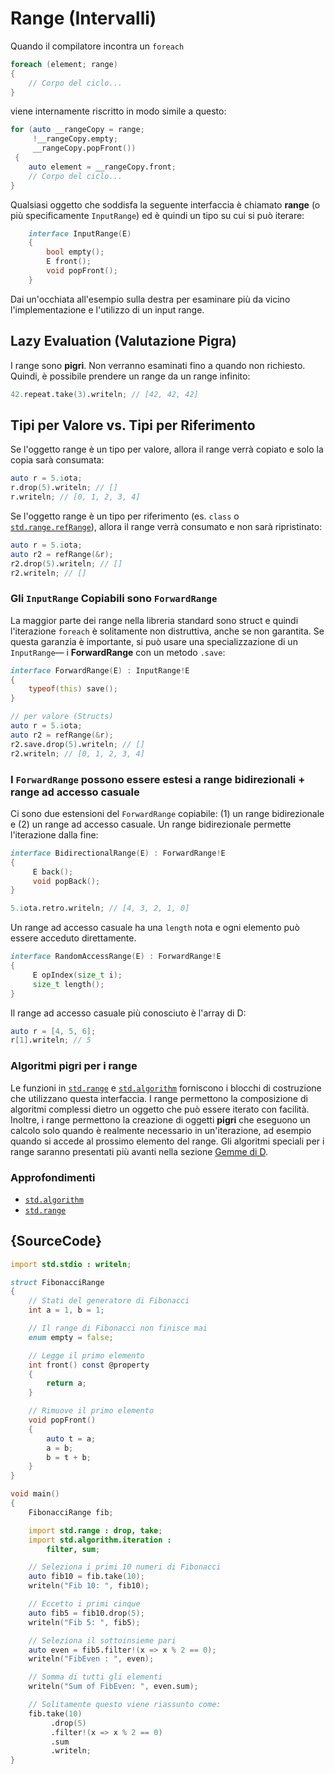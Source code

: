 # Range (Intervalli)

Quando il compilatore incontra un `foreach`

```d
foreach (element; range)
{
    // Corpo del ciclo...
}
```

viene internamente riscritto in modo simile a questo:

```d
for (auto __rangeCopy = range;
     !__rangeCopy.empty;
     __rangeCopy.popFront())
 {
    auto element = __rangeCopy.front;
    // Corpo del ciclo...
}
```

Qualsiasi oggetto che soddisfa la seguente interfaccia è chiamato **range**
(o più specificamente `InputRange`) ed è quindi un tipo su cui si può iterare:

```d
    interface InputRange(E)
    {
        bool empty();
        E front();
        void popFront();
    }
```

Dai un'occhiata all'esempio sulla destra per esaminare più da vicino
l'implementazione e l'utilizzo di un input range.

## Lazy Evaluation (Valutazione Pigra)

I range sono __pigri__. Non verranno esaminati fino a quando non richiesto.
Quindi, è possibile prendere un range da un range infinito:

```d
42.repeat.take(3).writeln; // [42, 42, 42]
```

## Tipi per Valore vs. Tipi per Riferimento

Se l'oggetto range è un tipo per valore, allora il range verrà copiato e solo la copia
sarà consumata:

```d
auto r = 5.iota;
r.drop(5).writeln; // []
r.writeln; // [0, 1, 2, 3, 4]
```

Se l'oggetto range è un tipo per riferimento (es. `class` o [`std.range.refRange`](https://dlang.org/phobos/std_range.html#refRange)),
allora il range verrà consumato e non sarà ripristinato:

```d
auto r = 5.iota;
auto r2 = refRange(&r);
r2.drop(5).writeln; // []
r2.writeln; // []
```

### Gli `InputRange` Copiabili sono `ForwardRange`

La maggior parte dei range nella libreria standard sono struct e quindi l'iterazione
`foreach` è solitamente non distruttiva, anche se non garantita. Se questa
garanzia è importante, si può usare una specializzazione di un `InputRange`—
i **ForwardRange** con un metodo `.save`:

```d
interface ForwardRange(E) : InputRange!E
{
    typeof(this) save();
}
```

```d
// per valore (Structs)
auto r = 5.iota;
auto r2 = refRange(&r);
r2.save.drop(5).writeln; // []
r2.writeln; // [0, 1, 2, 3, 4]
```

### I `ForwardRange` possono essere estesi a range bidirezionali + range ad accesso casuale

Ci sono due estensioni del `ForwardRange` copiabile: (1) un range bidirezionale
e (2) un range ad accesso casuale.
Un range bidirezionale permette l'iterazione dalla fine:

```d
interface BidirectionalRange(E) : ForwardRange!E
{
     E back();
     void popBack();
}
```

```d
5.iota.retro.writeln; // [4, 3, 2, 1, 0]
```

Un range ad accesso casuale ha una `length` nota e ogni elemento può essere acceduto direttamente.

```d
interface RandomAccessRange(E) : ForwardRange!E
{
     E opIndex(size_t i);
     size_t length();
}
```

Il range ad accesso casuale più conosciuto è l'array di D:

```d
auto r = [4, 5, 6];
r[1].writeln; // 5
```

### Algoritmi pigri per i range

Le funzioni in [`std.range`](http://dlang.org/phobos/std_range.html) e
[`std.algorithm`](http://dlang.org/phobos/std_algorithm.html) forniscono
i blocchi di costruzione che utilizzano questa interfaccia. I range permettono la
composizione di algoritmi complessi dietro un oggetto che
può essere iterato con facilità. Inoltre, i range permettono la creazione di oggetti
**pigri** che eseguono un calcolo solo quando è realmente necessario
in un'iterazione, ad esempio quando si accede al prossimo elemento del range.
Gli algoritmi speciali per i range saranno presentati più avanti nella
sezione [Gemme di D](gems/range-algorithms).

### Approfondimenti

- [`std.algorithm`](http://dlang.org/phobos/std_algorithm.html)
- [`std.range`](http://dlang.org/phobos/std_range.html)

## {SourceCode}

```d
import std.stdio : writeln;

struct FibonacciRange
{
    // Stati del generatore di Fibonacci
    int a = 1, b = 1;

    // Il range di Fibonacci non finisce mai
    enum empty = false;

    // Legge il primo elemento
    int front() const @property
    {
        return a;
    }

    // Rimuove il primo elemento
    void popFront()
    {
        auto t = a;
        a = b;
        b = t + b;
    }
}

void main()
{
    FibonacciRange fib;

    import std.range : drop, take;
    import std.algorithm.iteration :
        filter, sum;

    // Seleziona i primi 10 numeri di Fibonacci
    auto fib10 = fib.take(10);
    writeln("Fib 10: ", fib10);

    // Eccetto i primi cinque
    auto fib5 = fib10.drop(5);
    writeln("Fib 5: ", fib5);

    // Seleziona il sottoinsieme pari
    auto even = fib5.filter!(x => x % 2 == 0);
    writeln("FibEven : ", even);

    // Somma di tutti gli elementi
    writeln("Sum of FibEven: ", even.sum);

    // Solitamente questo viene riassunto come:
    fib.take(10)
         .drop(5)
         .filter!(x => x % 2 == 0)
         .sum
         .writeln;
}
```